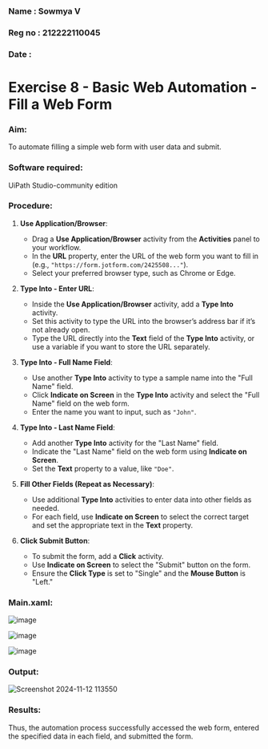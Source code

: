 ### Name : Sowmya V
### Reg no : 212222110045
### Date : 
# Exercise 8 - Basic Web Automation - Fill a Web Form 

### Aim:
To automate filling a simple web form with user data and submit.

### Software required:
UiPath Studio-community edition

### Procedure:

1. **Use Application/Browser**:
   - Drag a **Use Application/Browser** activity from the **Activities** panel to your workflow.
   - In the **URL** property, enter the URL of the web form you want to fill in (e.g., `"https://form.jotform.com/2425508..."`).
   - Select your preferred browser type, such as Chrome or Edge.

2. **Type Into - Enter URL**:
   - Inside the **Use Application/Browser** activity, add a **Type Into** activity.
   - Set this activity to type the URL into the browser’s address bar if it’s not already open.
   - Type the URL directly into the **Text** field of the **Type Into** activity, or use a variable if you want to store the URL separately.

3. **Type Into - Full Name Field**:
   - Use another **Type Into** activity to type a sample name into the "Full Name" field.
   - Click **Indicate on Screen** in the **Type Into** activity and select the "Full Name" field on the web form.
   - Enter the name you want to input, such as `"John"`.

4. **Type Into - Last Name Field**:
   - Add another **Type Into** activity for the "Last Name" field.
   - Indicate the "Last Name" field on the web form using **Indicate on Screen**.
   - Set the **Text** property to a value, like `"Doe"`.

5. **Fill Other Fields (Repeat as Necessary)**:
   - Use additional **Type Into** activities to enter data into other fields as needed.
   - For each field, use **Indicate on Screen** to select the correct target and set the appropriate text in the **Text** property.

6. **Click Submit Button**:
   - To submit the form, add a **Click** activity.
   - Use **Indicate on Screen** to select the "Submit" button on the form.
   - Ensure the **Click Type** is set to "Single" and the **Mouse Button** is "Left."


### Main.xaml:

![image](https://github.com/user-attachments/assets/431b57a5-051f-44c4-ad3f-e508f82f7deb)

![image](https://github.com/user-attachments/assets/5533216a-9c64-4565-9b99-200b67d17812)

![image](https://github.com/user-attachments/assets/f3c51067-de81-4c0a-af4b-0fcf847ffb08)


### Output:

![Screenshot 2024-11-12 113550](https://github.com/user-attachments/assets/a470f85c-c799-4f7e-8711-9014683d4dca)


### Results:
Thus, the automation process successfully accessed the web form, entered the specified data in each field, and submitted the form.


